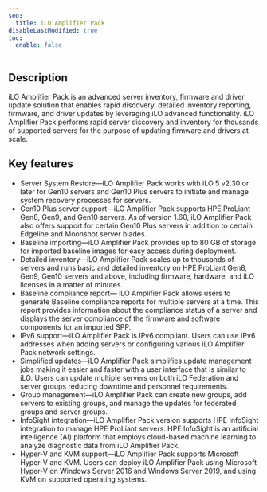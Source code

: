 ```yaml
---
seo:
  title: iLO Amplifier Pack
disableLastModified: true
toc:
  enable: false
---
```


## Description

iLO Amplifier Pack is an advanced server inventory, firmware and driver update solution that enables rapid discovery, detailed inventory reporting, firmware, and driver updates by leveraging iLO advanced functionality. iLO Amplifier Pack performs rapid server discovery and inventory for thousands of supported servers for the purpose of updating firmware and drivers at scale.

## Key features

* Server System Restore—iLO Amplifier Pack works with iLO 5  v2.30  or later for Gen10 servers and Gen10 Plus servers to initiate and manage system recovery processes for servers.
* Gen10 Plus server support—iLO Amplifier Pack supports HPE ProLiant Gen8, Gen9, and Gen10 servers. As of version  1.60,  iLO Amplifier Pack also  offers  support for certain Gen10 Plus servers in addition to certain Edgeline and Moonshot server blades.
* Baseline importing—iLO Amplifier Pack provides up to 80 GB of storage for imported baseline images for easy access during deployment.
* Detailed inventory—iLO Amplifier Pack scales up to thousands of servers and runs basic and detailed inventory on HPE ProLiant Gen8, Gen9, Gen10 servers and above, including firmware, hardware, and iLO licenses in a matter of minutes.
* Baseline compliance report— iLO Amplifier Pack allows users to generate Baseline compliance reports for multiple servers at a time. This report provides information about the compliance status of a server and displays the server compliance of the firmware and software components for an imported SPP.
* IPv6 support—iLO Amplifier Pack is IPv6 compliant. Users can use IPv6 addresses when adding servers or configuring various iLO Amplifier Pack network settings.
* Simplified updates—iLO Amplifier Pack simplifies update management jobs making it easier and faster with a user interface that is similar to iLO. Users can update multiple servers on both iLO Federation and server groups reducing downtime and personnel requirements.
* Group management—iLO Amplifier Pack can create new groups, add servers to existing groups, and manage the updates for federated groups and server groups.
* InfoSight integration—iLO Amplifier Pack version supports HPE InfoSight integration to manage HPE ProLiant servers. HPE InfoSight is an artificial intelligence (AI) platform that employs cloud-based machine learning to analyze diagnostic data from iLO Amplifier Pack.
* Hyper-V and KVM support—iLO Amplifier Pack supports Microsoft Hyper-V and KVM. Users can deploy iLO Amplifier Pack using Microsoft Hyper-V on Windows Server 2016 and Windows Server 2019, and using KVM on supported operating systems.
